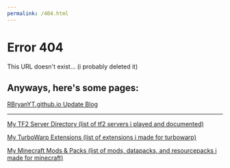```yaml
---
permalink: /404.html
---
```


# Error 404
This URL doesn't exist... (i probably deleted it)

## Anyways, here's some pages:
[RBryanYT.github.io Update Blog](https://rbryanyt.github.io/update_blog)

---

[My TF2 Server Directory (list of tf2 servers i played and documented)](https://rbryanyt.github.io/tf2_server_dir)

[My TurboWarp Extensions (list of extensions i made for turbowarp)](https://rbryanyt.github.io/turbowarp_extensions)
<!-- [[file directory]](https://rbryanyt.github.io/turbowarp_extensions/files) -->

[My Minecraft Mods & Packs (list of mods, datapacks, and resourcepacks i made for minecraft)](https://rbryanyt.github.io/minecraft_mods_and_packs)